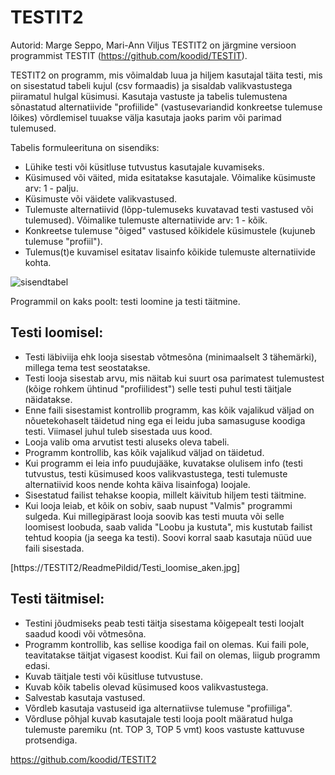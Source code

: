 # TESTIT2

Autorid: Marge Seppo, Mari-Ann Viljus
TESTIT2 on järgmine versioon programmist TESTIT (https://github.com/koodid/TESTIT).

TESTIT2 on programm, mis võimaldab luua ja hiljem kasutajal täita testi, mis on sisestatud tabeli kujul (csv formaadis) ja sisaldab valikvastustega piiramatul hulgal küsimusi. Kasutaja vastuste ja tabelis tulemustena sõnastatud alternatiivide "profiilide" (vastusevariandid konkreetse tulemuse lõikes) võrdlemisel tuuakse välja kasutaja jaoks parim või parimad tulemused. 

Tabelis formuleerituna on sisendiks:
- Lühike testi või küsitluse tutvustus kasutajale kuvamiseks.
- Küsimused või väited, mida esitatakse kasutajale. Võimalike küsimuste arv: 1 - palju.
- Küsimuste või väidete valikvastused. 
- Tulemuste alternatiivid (lõpp-tulemuseks kuvatavad testi vastused või tulemused). Võimalike tulemuste alternatiivide arv: 1 - kõik.
- Konkreetse tulemuse "õiged" vastused kõikidele küsimustele (kujuneb tulemuse "profiil").
- Tulemus(t)e kuvamisel esitatav lisainfo kõikide tulemuste alternatiivide kohta.

![sisendtabel](https://cloud.githubusercontent.com/assets/16835566/15314942/7197f4ae-1c1d-11e6-8c64-005bd2e7bfae.jpg)

Programmil on kaks poolt: testi loomine ja testi täitmine.
## Testi loomisel:
- Testi läbiviija ehk looja sisestab võtmesõna (minimaalselt 3 tähemärki), millega tema test seostatakse.
- Testi looja sisestab arvu, mis näitab kui suurt osa parimatest tulemustest (kõige rohkem ühtinud "profiilidest") selle testi puhul testi täitjale näidatakse.
- Enne faili sisestamist kontrollib programm, kas kõik vajalikud väljad on nõuetekohaselt täidetud ning ega ei leidu juba samasuguse koodiga testi. Viimasel juhul tuleb sisestada uus kood.
- Looja valib oma arvutist testi aluseks oleva tabeli.
- Programm kontrollib, kas kõik vajalikud väljad on täidetud.
- Kui programm ei leia info puudujääke, kuvatakse olulisem info (testi tutvustus, testi küsimused koos valikvastustega, testi tulemuste alternatiivid koos nende kohta käiva lisainfoga) loojale.
- Sisestatud failist tehakse koopia, millelt käivitub hiljem testi täitmine.
- Kui looja leiab, et kõik on sobiv, saab nupust "Valmis" programmi sulgeda. Kui millegipärast looja soovib kas testi muuta või selle loomisest loobuda, saab valida "Loobu ja kustuta", mis kustutab failist tehtud koopia (ja seega ka testi). Soovi korral saab kasutaja nüüd uue faili sisestada.

[https://TESTIT2/ReadmePildid/Testi_loomise_aken.jpg]

## Testi täitmisel:
- Testini jõudmiseks peab testi täitja sisestama kõigepealt testi loojalt saadud koodi või võtmesõna.
- Programm kontrollib, kas sellise koodiga fail on olemas. Kui faili pole, teavitatakse täitjat vigasest koodist. Kui fail on olemas, liigub programm edasi.
- Kuvab täitjale testi või küsitluse tutvustuse.
- Kuvab kõik tabelis olevad küsimused koos valikvastustega.
- Salvestab kasutaja vastused.
- Võrdleb kasutaja vastuseid iga alternatiivse tulemuse "profiiliga".
- Võrdluse põhjal kuvab kasutajale testi looja poolt määratud hulga tulemuste paremiku (nt. TOP 3, TOP 5 vmt) koos vastuste kattuvuse protsendiga.

https://github.com/koodid/TESTIT2 
